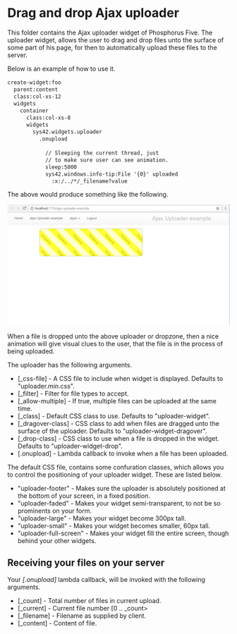 Drag and drop Ajax uploader
========

This folder contains the Ajax uploader widget of Phosphorus Five. The uploader widget, allows the user to drag and drop files
unto the surface of some part of his page, for then to automatically upload these files to the server.

Below is an example of how to use it.

```
create-widget:foo
  parent:content
  class:col-xs-12
  widgets
    container
      class:col-xs-8
      widgets
        sys42.widgets.uploader
          .onupload

            // Sleeping the current thread, just 
            // to make sure user can see animation.
            sleep:5000
            sys42.windows.info-tip:File '{0}' uploaded
              :x:/../*/_filename?value
```

The above would produce something like the following.

![alt tag](screenshots/ajax-uploader-example-screenshot.png)

When a file is dropped unto the above uploader or dropzone, then a nice animation will give visual clues to the user, that the file is in the
process of being uploaded.

The uploader has the following arguments.

* [_css-file] - A CSS file to include when widget is displayed. Defaults to "uploader.min.css".
* [_filter] - Filter for file types to accept.
* [_allow-multiple] - If true, multiple files can be uploaded at the same time.
* [_class] - Default CSS class to use. Defaults to "uploader-widget".
* [_dragover-class] - CSS class to add when files are dragged unto the surface of the uploader. Defaults to "uploader-widget-dragover".
* [_drop-class] - CSS class to use when a file is dropped in the widget. Defaults to "uploader-widget-drop".
* [.onupload] - Lambda callback to invoke when a file has been uploaded.

The default CSS file, contains some confuration classes, which allows you to control the positioning of your uploader widget. These are listed below.

* "uploader-footer" - Makes sure the uploader is absolutely positioned at the bottom of your screen, in a fixed position.
* "uploader-faded" - Makes your widget semi-transparent, to not be so prominents on your form.
* "uploader-large" - Makes your widget become 300px tall.
* "uploader-small" - Makes your widget becomes smaller, 60px tall.
* "uploader-full-screen" - Makes your widget fill the entire screen, though behind your other widgets.

## Receiving your files on your server

Your *[.onupload]* lambda callback, will be invoked with the following arguments.

* [_count] - Total number of files in current upload.
* [_current] - Current file number [0 .. _count>
* [_filename] - Filename as supplied by client.
* [_content] - Content of file.


